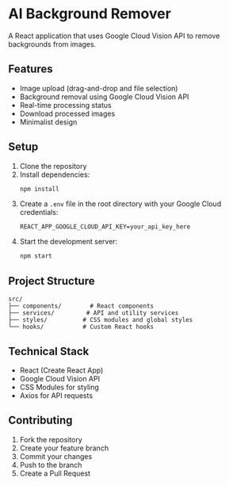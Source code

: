 # AI Background Remover

A React application that uses Google Cloud Vision API to remove backgrounds from images.

## Features

- Image upload (drag-and-drop and file selection)
- Background removal using Google Cloud Vision API
- Real-time processing status
- Download processed images
- Minimalist design

## Setup

1. Clone the repository
2. Install dependencies:
   ```bash
   npm install
   ```
3. Create a `.env` file in the root directory with your Google Cloud credentials:
   ```
   REACT_APP_GOOGLE_CLOUD_API_KEY=your_api_key_here
   ```
4. Start the development server:
   ```bash
   npm start
   ```

## Project Structure

```
src/
├── components/        # React components
├── services/         # API and utility services
├── styles/          # CSS modules and global styles
└── hooks/           # Custom React hooks
```

## Technical Stack

- React (Create React App)
- Google Cloud Vision API
- CSS Modules for styling
- Axios for API requests

## Contributing

1. Fork the repository
2. Create your feature branch
3. Commit your changes
4. Push to the branch
5. Create a Pull Request
